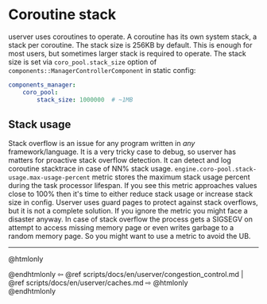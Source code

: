 # Coroutine stack

userver uses coroutines to operate.
A coroutine has its own system stack, a stack per coroutine.
The stack size is 256KB by default.
This is enough for most users, but sometimes larger stack is required to operate.
The stack size is set via `coro_pool.stack_size` option of `components::ManagerControllerComponent` in static config:

```yaml
components_manager:
    coro_pool:
        stack_size: 1000000  # ~1MB
```

## Stack usage

Stack overflow is an issue for any program written in *any* framework/language.
It is a very tricky case to debug, so userver has matters for proactive stack overflow detection.
It can detect and log coroutine stacktrace in case of NN% stack usage.
`engine.coro-pool.stack-usage.max-usage-percent` metric stores the maximum stack usage percent during the task processor lifespan.
If you see this metric approaches values close to 100% then it's time to either reduce stack usage or increase stack size in config.
Userver uses guard pages to protect against stack overflows, but it is not a complete solution.
If you ignore the metric you might face a disaster anyway.
In case of stack overflow the process gets a SIGSEGV on attempt to access missing memory page or even writes garbage to a random memory page.
So you might want to use a metric to avoid the UB.

----------

@htmlonly <div class="bottom-nav"> @endhtmlonly
⇦ @ref scripts/docs/en/userver/congestion_control.md |
@ref scripts/docs/en/userver/caches.md ⇨
@htmlonly </div> @endhtmlonly

